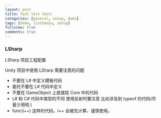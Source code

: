 ```yaml
---
layout: post
title: Test test test!
categories: [general, setup, demo]
tags: [demo, linzhanyu, setup]
fullview: true
comments: true
---
```


### LSharp

LSharp 项目工程配置

Unity 项目中使用 LSharp 需要注意的问题
  *  不要在 L# 中定义模板代码
  * 委托不要在 L# 代码中定义
  * 不要在 GameObject 上直接挂 Core 中的代码
  * L# 和 C# 代码中类型的不同 使用反射时要注意 比如涉及到 typeof 的代码(尽量少用吧.)
  * func(i++) 这样的代码，i++ 会被先计算，谨慎使用。

